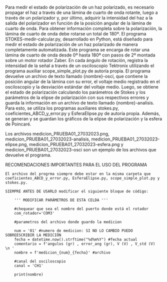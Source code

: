 Para medir el estado de polarización de un haz polarizado, es necesario propagar el haz a través de una lámina de cuarto de onda rotante, luego a través de un polarizador y, por último, adquirir la intensidad del haz a la salida del polarizador en función de la posición angular de la lámina de cuarto de onda. Para obtener información completa sobre la polarización, la lámina de cuarto de onda debe rotarse un total de 180º.
El programa STOKES-medir-calcular.py, desarrollado en Python, está diseñado para medir el estado de polarización de un haz polarizado de manera completamente automatizada. Este programa se encarga de rotar una lámina de cuarto de onda desde 0º hasta 180º con pasos de 2º montada sobre un motor rotador Zaber. En cada ángulo de rotación, registra la intensidad de la señal a través de un osciloscopio Tektronix utilizando el programa auxiliar scope_simple_plot.py de autoría propia. El programa devuelve un archivo de texto llamado {nombre}-osci, que contiene la posición angular de la lámina con su error, el voltaje medio registrado en el osciloscopio y la desviación estándar del voltaje medio. Luego, se obtiene el estado de polarización calculando los parámetros de Stokes y los parámetros de la elipse de polarización con sus respectivos errores y guarda la información en un archivo de texto llamado {nombre}-analisis. Para esto, se utiliza los programas auxiliares stokes.py, coeficientes_ABCD_y_error.py y EsferaElipse.py de autoría propia. Además, se generan y se guardan los gráficos de la elipse de polarización y la esfera de Poincaré.

Los archivos medicion_PRUEBA01_27032023.png, medicion_PRUEBA01_27032023-analisis, medicion_PRUEBA01_27032023-elipse.png, medicion_PRUEBA01_27032023-esfera.png y medicion_PRUEBA01_27032023-osci son un ejemplo de los archivos que devuelve el programa. 

RECOMENDACIONES IMPORTANTES PARA EL USO DEL PROGRAMA

    El archivo del progrma siempre debe estar en la misma carpeta que coeficientes_ABCD_y_error.py, EsferaElipse.py, scope_simple_plot.py y stokes.py. 

    SIEMPRE ANTES DE USARLO modificar el siguiente bloque de código: 
    
        ''' MODIFICAR PARÁMETROS DE ESTA CELDA '''

        #chequear que sea el nombre del puerto donde está el rotador
        com_rotador='COM3' 

        #parametros del archivo donde guardo la medicion

        num = '01' #numero de medicion: SI NO LO CAMBIO PUEDO SOBREESCRIBIR LA MEDICIÓN
        fecha = datetime.now().strftime("%d%m%Y") #fecha actual
        comentario = f'angulos (gr) , error_ang (gr), V (V) , V_std (V)  \n '
        nombre = f'medicion_{num}_{fecha}' #archivo 

        #canal del osciloscopio
        canal = 'CH1' 

        print(nombre)
            

